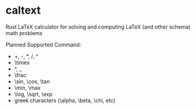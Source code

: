# caltext
Rust LaTeX calculator for solving and computing LaTeX (and other schema) math problems

Planned Supported Command:
* +, -, *, /, ^
* \times
* ^, _
* \frac
* \sin, \cos, \tan
* \min, \max
* \log, \sqrt, \exp
* greek characters (\alpha, \beta, \chi, etc)
